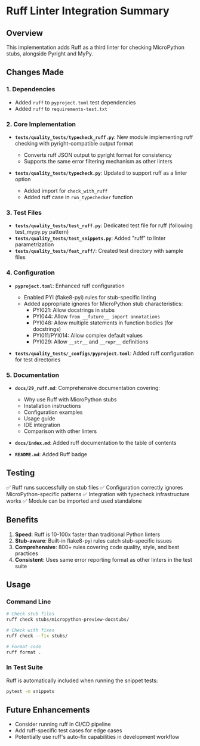 # Ruff Linter Integration Summary

## Overview
This implementation adds Ruff as a third linter for checking MicroPython stubs, alongside Pyright and MyPy.

## Changes Made

### 1. Dependencies
- Added `ruff` to `pyproject.toml` test dependencies
- Added `ruff` to `requirements-test.txt`

### 2. Core Implementation
- **`tests/quality_tests/typecheck_ruff.py`**: New module implementing ruff checking with pyright-compatible output format
  - Converts ruff JSON output to pyright format for consistency
  - Supports the same error filtering mechanism as other linters
  
- **`tests/quality_tests/typecheck.py`**: Updated to support ruff as a linter option
  - Added import for `check_with_ruff`
  - Added ruff case in `run_typechecker` function

### 3. Test Files
- **`tests/quality_tests/test_ruff.py`**: Dedicated test file for ruff (following test_mypy.py pattern)
- **`tests/quality_tests/test_snippets.py`**: Added "ruff" to linter parametrization
- **`tests/quality_tests/feat_ruff/`**: Created test directory with sample files

### 4. Configuration
- **`pyproject.toml`**: Enhanced ruff configuration
  - Enabled PYI (flake8-pyi) rules for stub-specific linting
  - Added appropriate ignores for MicroPython stub characteristics:
    - PYI021: Allow docstrings in stubs
    - PYI044: Allow `from __future__ import annotations`
    - PYI048: Allow multiple statements in function bodies (for docstrings)
    - PYI011/PYI014: Allow complex default values
    - PYI029: Allow `__str__` and `__repr__` definitions

- **`tests/quality_tests/_configs/pyproject.toml`**: Added ruff configuration for test directories

### 5. Documentation
- **`docs/29_ruff.md`**: Comprehensive documentation covering:
  - Why use Ruff with MicroPython stubs
  - Installation instructions
  - Configuration examples
  - Usage guide
  - IDE integration
  - Comparison with other linters
  
- **`docs/index.md`**: Added ruff documentation to the table of contents
- **`README.md`**: Added Ruff badge

## Testing
✅ Ruff runs successfully on stub files
✅ Configuration correctly ignores MicroPython-specific patterns
✅ Integration with typecheck infrastructure works
✅ Module can be imported and used standalone

## Benefits
1. **Speed**: Ruff is 10-100x faster than traditional Python linters
2. **Stub-aware**: Built-in flake8-pyi rules catch stub-specific issues
3. **Comprehensive**: 800+ rules covering code quality, style, and best practices
4. **Consistent**: Uses same error reporting format as other linters in the test suite

## Usage

### Command Line
```bash
# Check stub files
ruff check stubs/micropython-preview-docstubs/

# Check with fixes
ruff check --fix stubs/

# Format code
ruff format .
```

### In Test Suite
Ruff is automatically included when running the snippet tests:
```bash
pytest -m snippets
```

## Future Enhancements
- Consider running ruff in CI/CD pipeline
- Add ruff-specific test cases for edge cases
- Potentially use ruff's auto-fix capabilities in development workflow
